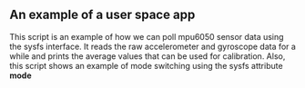 ## An example of a user space app

This script is an example of how we can poll mpu6050 sensor data using the sysfs interface.
It reads the raw accelerometer and gyroscope data for a while and prints the average values that can be used for calibration.
Also, this script shows an example of mode switching using the sysfs attribute **mode**
